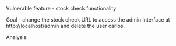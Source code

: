 Vulnerable feature - stock check functionality

Goal - change the stock check URL to access the admin interface at http://localhost/admin and delete the user carlos.

Analysis:

